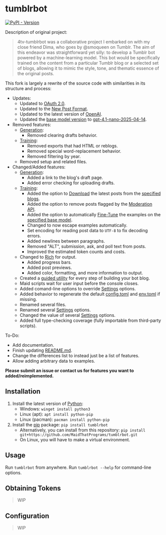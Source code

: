[OpenAI]: https://pypi.org/project/openai
[Python]: https://python.org/download
[Rich]: https://pypi.org/project/rich

[gpt-4.1-nano-2025-04-14]: https://platform.openai.com/docs/models/gpt-4.1-nano
[Moderation API]: https://platform.openai.com/docs/api-reference/moderations
[New Post Format]: https://tumblr.com/docs/npf
[OAuth 2.0]: https://www.tumblr.com/docs/en/api/v2#oauth2-authorization
[pip]: https://pypi.org

[Download]: tumblrbot/flow/download.py
[Examples]: tumblrbot/flow/examples.py
[Fine-Tune]: tumblrbot/flow/fine_tune.py
[Generate]: tumblrbot/flow/generate.py
[Settings]: tumblrbot/utils/settings.py
[Main]: __main__.py
[README.md]: README.md

# tumblrbot
[![PyPI - Version](https://img.shields.io/pypi/v/tumblrbot)](https://python.org/pypi/tumblrbot)

Description of original project:
> 4tv-tumblrbot was a collaborative project I embarked on with my close friend Dima, who goes by @smoqueen on Tumblr. The aim of this endeavor was straightforward yet silly: to develop a Tumblr bot powered by a machine-learning model. This bot would be specifically trained on the content from a particular Tumblr blog or a selected set of blogs, allowing it to mimic the style, tone, and thematic essence of the original posts.

This fork is largely a rewrite of the source code with similarities in its structure and process:
- Updates:
   - Updated to [OAuth 2.0].
   - Updated to the [New Post Format].
   - Updated to the latest version of [OpenAI].
   - Updated the [base model version][Settings] to [gpt-4.1-nano-2025-04-14].
- Removed features:
   - [Generation][Generate]:
      - Removed clearing drafts behavior.
   - [Training][Examples]:
      - Removed exports that had HTML or reblogs.
      - Removed special word-replacement behavior.
      - Removed filtering by year.
   - Removed setup and related files.
- Changed/Added features:
   - [Generation][Generate]:
      - Added a link to the blog's draft page.
      - Added error checking for uploading drafts.
   - [Training][Examples]:
      - Added the option to [Download] the latest posts from the [specified blogs][Settings].
      - Added the option to remove posts flagged by the [Moderation API].
      - Added the option to automatically [Fine-Tune] the examples on the [specified base model][Settings].
      - Changed to now escape examples automatically.
      - Set encoding for reading post data to `UTF-8` to fix decoding errors.
      - Added newlines between paragraphs.
      - Removed "ALT", submission, ask, and poll text from posts.
      - Improved the estimated token counts and costs.
   - Changed to [Rich] for output.
      - Added progress bars.
      - Added post previews.
      - Added color, formatting, and more information to output.
   - Created a [guided utility][Main] for every step of building your bot blog.
   - Maid scripts wait for user input before the console closes.
   - Added comand-line options to override [Settings] options.
   - Added behavior to regenerate the default [config.toml][Settings] and [env.toml][Settings] if missing.
   - Renamed several files.
   - Renamed several [Settings] options.
   - Changed the value of several [Settings] options.
   - Added full type-checking coverage (fully importable from third-party scripts).

To-Do:
- Add documentation.
- Finish updating [README.md].
- Change the differences list to instead just be a list of features.
- Allow adding arbitrary data to examples.


**Please submit an issue or contact us for features you want to added/reimplemented.**

## Installation
1. Install the latest version of [Python]:
   - Windows: `winget install python3`
   - Linux (apt): `apt install python-pip`
   - Linux (pacman): `pacman install python-pip`
1. Install the [pip] package: `pip install tumblrbot`
   - Alternatively, you can install from this repository: `pip install git+https://github.com/MaidThatPrograms/tumblrbot.git`
   - On Linux, you will have to make a virtual environment.

## Usage
Run `tumblrbot` from anywhere. Run `tumblrbot --help` for command-line options.

## Obtaining Tokens
> WIP

## Configuration
> WIP

